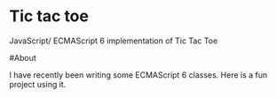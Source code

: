 # Tic tac toe
JavaScript/ ECMAScript 6 implementation of Tic Tac Toe

#About 

I have recently been writing some ECMAScript 6 classes. Here is a fun project using it. 
